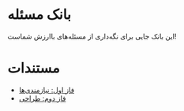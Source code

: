 # بانک مسئله
این بانک جایی برای نگه‌داری از مسئله‌های باارزش شماست! 

# مستندات
- [فاز اول: نیازمندی‌ها](requirements.md)
- [فاز دوم: طراحی](design.md)
